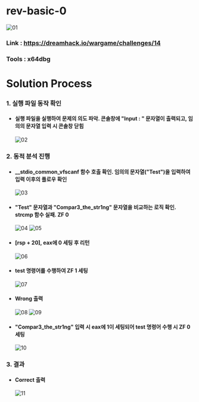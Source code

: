 # **rev-basic-0**

![01](https://github.com/idong00/ReversingStudy/assets/55074166/35c94994-f8a7-49d1-8dc4-de0a79cbbc6b)
### Link : https://dreamhack.io/wargame/challenges/14
### Tools : x64dbg

# **Solution Process**
### 1. 실행 파일 동작 확인
  - #### 실행 파일을 실행하여 문제의 의도 파악. 콘솔창에 "Input : " 문자열이 출력되고, 임의의 문자열 입력 시 콘솔창 닫힘
    ![02](https://github.com/idong00/ReversingStudy/assets/55074166/a6b51bb0-3f01-438b-88f3-17746512b5b6)

### 2. 동적 분석 진행
  - #### __stdio_common_vfscanf 함수 호출 확인. 임의의 문자열("Test")을 입력하여 입력 이후의 플로우 확인
    ![03](https://github.com/idong00/ReversingStudy/assets/55074166/21176c72-438d-4bf4-b069-a0e54f3d7645)

  - #### "Test" 문자열과 "Compar3_the_str1ng" 문자열을 비교하는 로직 확인. strcmp 함수 실패. ZF 0
    ![04](https://github.com/idong00/ReversingStudy/assets/55074166/0cf40f73-2364-4211-b8ac-71f1c6cff592)
    ![05](https://github.com/idong00/ReversingStudy/assets/55074166/2357e538-7ad6-4e82-b48f-e3eae171e7d3)

  - #### [rsp + 20], eax에 0 세팅 후 리턴
    ![06](https://github.com/idong00/ReversingStudy/assets/55074166/d0656389-13c9-4890-a666-d95d4c3038cb)

  - #### test 명령어를 수행하여 ZF 1 세팅
    ![07](https://github.com/idong00/ReversingStudy/assets/55074166/09ba37a9-59c1-4810-a927-cec497ae35eb)

  - #### Wrong 출력
    ![08](https://github.com/idong00/ReversingStudy/assets/55074166/11e80406-b22d-42f9-8aeb-b6d7e37d83bc)
    ![09](https://github.com/idong00/ReversingStudy/assets/55074166/96970702-2da0-4805-b3fc-24494c07077f)

  - #### "Compar3_the_str1ng" 입력 시 eax에 1이 세팅되어 test 명령어 수행 시 ZF 0 세팅
    ![10](https://github.com/idong00/ReversingStudy/assets/55074166/3b21a873-9993-4b44-aade-c22c646be5ac)

### 3. 결과
  - #### Correct 출력
    ![11](https://github.com/idong00/ReversingStudy/assets/55074166/54e1cc9f-d090-42e9-b4b8-e783d55b0399)
